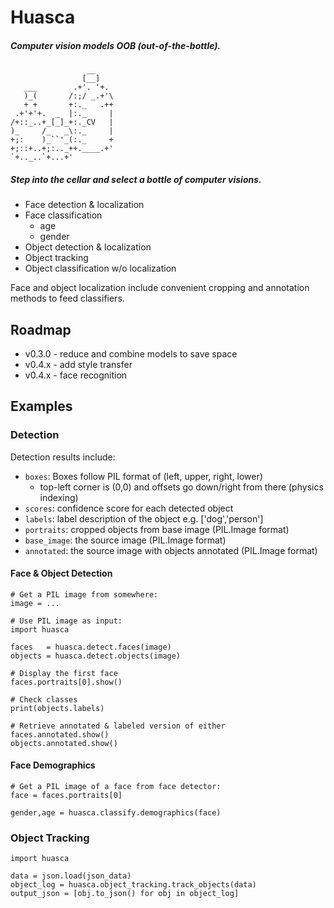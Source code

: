 # Huasca

##### Computer vision models OOB (out-of-the-bottle).

                     __
                    [__]
       ___        .+'. '+.
       )_(       /:;/ _.+'\
       + +       +:._   .++
     .+'+'+.  _  |:._     |
    /+::_..+_[_]_+:._CV   |
    )_     /_   _\:._     |
    +;:    )_``'_(:._     +
    +;::+..+;:.._++.____.+'
    `+.._..`+...+'

##### Step into the cellar and select a bottle of computer visions.

  * Face detection & localization
  * Face classification
    * age
    * gender
  * Object detection & localization
  * Object tracking
  * Object classification w/o localization

Face and object localization include convenient cropping and annotation methods to feed classifiers.

## Roadmap

  * v0.3.0 - reduce and combine models to save space
  * v0.4.x - add style transfer
  * v0.4.x - face recognition

## Examples

### Detection

Detection results include:

  * `boxes`: Boxes follow PIL format of (left, upper, right, lower)
    * top-left corner is (0,0) and offsets go down/right from there (physics indexing)
  * `scores`: confidence score for each detected object
  * `labels`: label description of the object e.g. ['dog','person']
  * `portraits`: cropped objects from base image (PIL.Image format)
  * `base_image`: the source image (PIL.Image format)
  * `annotated`: the source image with objects annotated (PIL.Image format)

#### Face & Object Detection

    # Get a PIL image from somewhere:
    image = ...
    
    # Use PIL image as input:
    import huasca

    faces   = huasca.detect.faces(image)
    objects = huasca.detect.objects(image)

    # Display the first face
    faces.portraits[0].show()
    
    # Check classes
    print(objects.labels)

    # Retrieve annotated & labeled version of either
    faces.annotated.show()
    objects.annotated.show()

#### Face Demographics

    # Get a PIL image of a face from face detector:
    face = faces.portraits[0]

    gender,age = huasca.classify.demographics(face)


### Object Tracking

    import huasca

    data = json.load(json_data)
    object_log = huasca.object_tracking.track_objects(data)
    output_json = [obj.to_json() for obj in object_log]
